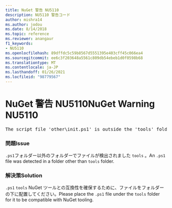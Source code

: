 ```yaml
---
title: NuGet 警告 NU5110
description: NU5110 警告コード
author: mishra14
ms.author: jodou
ms.date: 8/14/2018
ms.topic: reference
ms.reviewer: anangaur
f1_keywords:
- NU5110
ms.openlocfilehash: 89dffdc5c59b8567d5551395e403cff45c066ea4
ms.sourcegitcommit: ee6c3f203648a5561c809db54ebeb1d0f0598b68
ms.translationtype: MT
ms.contentlocale: ja-JP
ms.lasthandoff: 01/26/2021
ms.locfileid: "98779567"
---
```

# <a name="nuget-warning-nu5110"></a><span data-ttu-id="678e6-103">NuGet 警告 NU5110</span><span class="sxs-lookup"><span data-stu-id="678e6-103">NuGet Warning NU5110</span></span>
<pre>The script file 'other\init.ps1' is outside the 'tools' folder and hence will not be executed during installation of this package. Move it into the 'tools' folder.</pre>

### <a name="issue"></a><span data-ttu-id="678e6-104">問題</span><span class="sxs-lookup"><span data-stu-id="678e6-104">Issue</span></span>

<span data-ttu-id="678e6-105">`.ps1`フォルダー以外のフォルダーでファイルが検出されました `tools` 。</span><span class="sxs-lookup"><span data-stu-id="678e6-105">An `.ps1` file was detected in a folder other than `tools` folder.</span></span>


### <a name="solution"></a><span data-ttu-id="678e6-106">解決策</span><span class="sxs-lookup"><span data-stu-id="678e6-106">Solution</span></span>

<span data-ttu-id="678e6-107">`.ps1` `tools` NuGet ツールとの互換性を確保するために、ファイルをフォルダーの下に配置してください。</span><span class="sxs-lookup"><span data-stu-id="678e6-107">Please place the `.ps1`  file under the `tools` folder for it to be compatible with NuGet tooling.</span></span>

